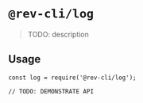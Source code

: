 # `@rev-cli/log`

> TODO: description

## Usage

```
const log = require('@rev-cli/log');

// TODO: DEMONSTRATE API
```
